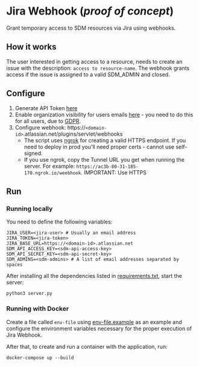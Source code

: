 # Jira Webhook (*proof of concept*)

Grant temporary access to SDM resources via Jira using webhooks.

## How it works

The user interested in getting access to a resource, needs to create an issue with the description: `access to resource-name`. The webhook grants access if the issue is assigned to a valid SDM_ADMIN and closed.

## Configure

1. Generate API Token [here](https://id.atlassian.com/manage-profile/security/api-tokens)
2. Enable organization visibility for users emails [here](https://id.atlassian.com/manage-profile/profile-and-visibility) - you need to do this for all users, due to [GDPR](https://community.developer.atlassian.com/t/guidelines-for-requesting-access-to-email-address/27603).
3. Configure webhook: https://`<domain-id>`.atlassian.net/plugins/servlet/webhooks
    - The script uses [ngrok](https://ngrok.com/) for creating a valid HTTPS endpoint. If you need to deploy in prod you'll need proper certs - cannot use self-signed.
    - If you use ngrok, copy the Tunnel URL you get when running the server. For example: `https://ac3b-80-31-185-170.ngrok.io/weebhook`. IMPORTANT: Use HTTPS

## Run

### Running locally

You need to define the following variables:
```
JIRA_USER=<jira-user> # Usually an email address
JIRA_TOKEN=<jira-token>
JIRA_BASE_URL=https://<domain-id>.atlassian.net
SDM_API_ACCESS_KEY=<sdm-api-access-key>
SDM_API_SECRET_KEY=<sdm-api-secret-key>
SDM_ADMINS=<sdm-admins> # A list of email addresses separated by spaces
```

After installing all the dependencies listed in [requirements.txt](requirements.txt), start the server:
```
python3 server.py
```

### Running with Docker

Create a file called `env-file` using [env-file.example](env-file.example) as an example and configure the environment variables necessary for the proper execution of Jira Webhook.

After that, to create and run a container with the application, run:

```
docker-compose up --build
```
